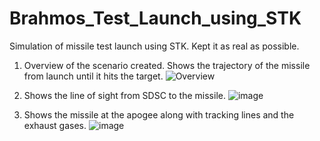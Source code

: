 # Brahmos_Test_Launch_using_STK
Simulation of missile test launch using STK. Kept it as real as possible.
1. Overview of the scenario created. Shows the trajectory of the missile from launch until it hits the target.
![Overview](https://user-images.githubusercontent.com/70947233/167311392-3b6207ea-66da-4cc1-9828-8c4f8885fceb.png)

2. Shows the line of sight from SDSC to the missile.
![image](https://user-images.githubusercontent.com/70947233/167311487-61200ff4-1da2-405e-9611-c74f803918a5.png)

3. Shows the missile at the apogee along with tracking lines and the exhaust gases.
![image](https://user-images.githubusercontent.com/70947233/167311759-ad39aeb0-5561-4550-ace4-ff4f96ad10c7.png)
